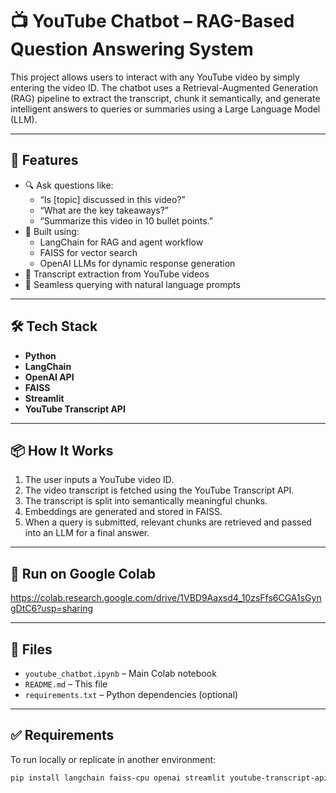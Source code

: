 # 📺 YouTube Chatbot – RAG-Based Question Answering System

This project allows users to interact with any YouTube video by simply entering the video ID. The chatbot uses a Retrieval-Augmented Generation (RAG) pipeline to extract the transcript, chunk it semantically, and generate intelligent answers to queries or summaries using a Large Language Model (LLM).

---

## 🚀 Features

- 🔍 Ask questions like:
  - “Is [topic] discussed in this video?”
  - “What are the key takeaways?”
  - “Summarize this video in 10 bullet points.”
- 🎯 Built using:
  - LangChain for RAG and agent workflow
  - FAISS for vector search
  - OpenAI LLMs for dynamic response generation
- 📄 Transcript extraction from YouTube videos
- 🔗 Seamless querying with natural language prompts

---

## 🛠 Tech Stack

- **Python**
- **LangChain**
- **OpenAI API**
- **FAISS**
- **Streamlit**
- **YouTube Transcript API**

---

## 📦 How It Works

1. The user inputs a YouTube video ID.
2. The video transcript is fetched using the YouTube Transcript API.
3. The transcript is split into semantically meaningful chunks.
4. Embeddings are generated and stored in FAISS.
5. When a query is submitted, relevant chunks are retrieved and passed into an LLM for a final answer.

---

## 🔗 Run on Google Colab

https://colab.research.google.com/drive/1VBD9Aaxsd4_10zsFfs6CGA1sGyngDtC6?usp=sharing

---

## 📁 Files

- `youtube_chatbot.ipynb` – Main Colab notebook
- `README.md` – This file
- `requirements.txt` – Python dependencies (optional)

---

## ✅ Requirements

To run locally or replicate in another environment:

```bash
pip install langchain faiss-cpu openai streamlit youtube-transcript-api

